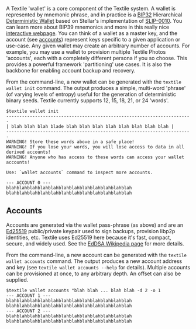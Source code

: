 A Textile 'wallet' is a core component of the Textile system. A wallet is represented by mnemonic phrase, and in practice is a [BIP32](https://github.com/bitcoin/bips/blob/master/bip-0032.mediawiki) Hierarchical [Deterministic Wallet](https://en.bitcoin.it/wiki/Deterministic_wallet) based on Stellar's implementation of [SLIP-0010](https://github.com/satoshilabs/slips/blob/master/slip-0010.md). You can learn more about BIP39 mnemonics and more in this really nice [interactive webpage](https://iancoleman.io/bip39/). You can think of a wallet as a master key, and the account (see [accounts](/concepts/the-wallet#Accounts)) represent keys specific to a given application or use-case. Any given wallet may create an arbitrary number of accounts. For example, you may use a wallet to provision multiple Textile Photos 'accounts', each with a completely different persona if you so choose. This provides a powerful framework 'partitioning' use cases. It is also the backbone for enabling account backup and recovery.

From the command-line, a new wallet can be generated with the `textile wallet init` command. The output produces a simple, multi-word 'phrase' (of varying levels of entropy) useful for the generation of deterministic binary seeds. Textile currently supports 12, 15, 18, 21, or 24 'words'.

```
$textile wallet init
-----------------------------------------------------------------------
| blah blah blah blade blah blah blah blah blah blah blah blah |
-----------------------------------------------------------------------
WARNING! Store these words above in a safe place!
WARNING! If you lose your words, you will lose access to data in all derived accounts!
WARNING! Anyone who has access to these words can access your wallet accounts!

Use: `wallet accounts` command to inspect more accounts.

--- ACCOUNT 0 ---
blahblahblahblahblahblahblahblahblahblahblahblah
blahblahblahblahblahblahblahblahblahblahblahblah
```

## Accounts

Accounts are generated via the wallet pass-phrase (as above) and are an [Ed25519](https://ed25519.cr.yp.to/) public/private keypair used to sign backups, provision libp2p identities, etc. Textile uses Ed25519 here because it's fast, compact, secure, and widely used. See the [EdDSA Wikipedia page](https://en.wikipedia.org/wiki/EdDSA) for more details.

From the command-line, a new account can be generated with the `textile wallet accounts` command. The output produces a new account address and key (see `textile wallet accounts --help` for details). Multiple accounts can be provisioned at once, to any arbitrary depth. An offset can also be supplied.

```
$textile wallet accounts "blah blah ... blah blah -d 2 -o 1
--- ACCOUNT 1 ---
blahblahblahblahblahblahblahblahblahblahblahblah
blahblahblahblahblahblahblahblahblahblahblahblah
--- ACCOUNT 2 ---
blahblahblahblahblahblahblahblahblahblahblahblah
blahblahblahblahblahblahblahblahblahblahblahblah
```

<br>
